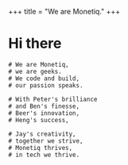 +++
title = "We are Monetiq."
+++

# Hi there

```
# We are Monetiq,
# we are geeks.
# We code and build,
# our passion speaks.

# With Peter's brilliance
# and Ben's finesse,
# Beer's innovation,
# Heng's success,

# Jay's creativity,
# together we strive,
# Monetiq thrives,
# in tech we thrive.
```
